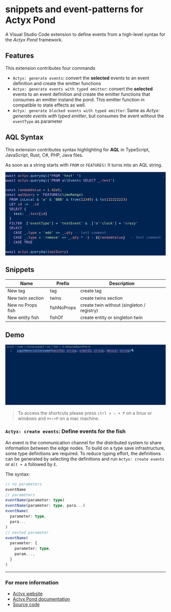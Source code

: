 # snippets and event-patterns for Actyx Pond

A Visual Studio Code extension to define events from a high-level syntax for the _Actyx Pond_ framework.

## Features

This extension contributes four commands

- `Actyx: generate events`: convert the **selected** events to an event definition and create the emitter functions
- `Actyx: generate events with typed emitter`: convert the **selected** events to an event definition and create the emitter functions that consumes an emitter instand the pond. This emitter function in compatible to state effects as well.
- `Actyx: generate blocked events with typed emitter`: Same as _Actyx: generate events with typed emitter_, but consumes the event without the `eventType` as parameter

## AQL Syntax

This extension contributes syntax highlighting for **AQL** in TypeScript, JavaScript, Rust, C#, PHP, Java files.

As soon as a string starts with `FROM` or `FEATURES(` It turns into an AQL string.

![AqlPreview](https://raw.githubusercontent.com/Alexander89/actyx-vscode/master/images/aql-preview.png)

## Snippets

| Name              | Prefix      | Description                                |
| ----------------- | ----------- | ------------------------------------------ |
| New tag           | tag         | create tag                                 |
| New twin section  | twins       | create twins section                       |
| New no Props fish | fishNoProps | create twin without (singleton / registry) |
| New entity fish   | fishOf      | create entity or singleton twin            |

## Demo

![newFish](https://raw.githubusercontent.com/Alexander89/actyx-vscode/master/images/create-events.gif)

> To access the shortcuts please press `ctrl + ⇧ + P` on a linux or windows and `⌘+⇧+P` on a mac machine.

### `Actyx: create events`: Define events for the fish

An event is the communication channel for the distributed system to share information between the edge nodes. To build on a type save infrastructure, some type definitions are required. To reduce typing effort, the definitions can be generated by selecting the definitions and run `Actyx: create events` or `Alt + A` followed by `E`.

The syntax:

```typescript
// no parameters
eventName
// parameters
eventName(parameter: type)
eventName(parameter: type, para...)
eventName(
  parameter: type,
  para...
)
// nested parameter
eventName(
  parameter: {
    parameter: type,
    param...,
  }
)
```

---

### For more information

- [Actyx website](https://actyx.com)
- [Actyx Pond documentation](https://developer.actyx.com/docs/how-to/actyx-pond/guides/events)
- [Source code](https://github.com/alexander89/actyx-vscode)
